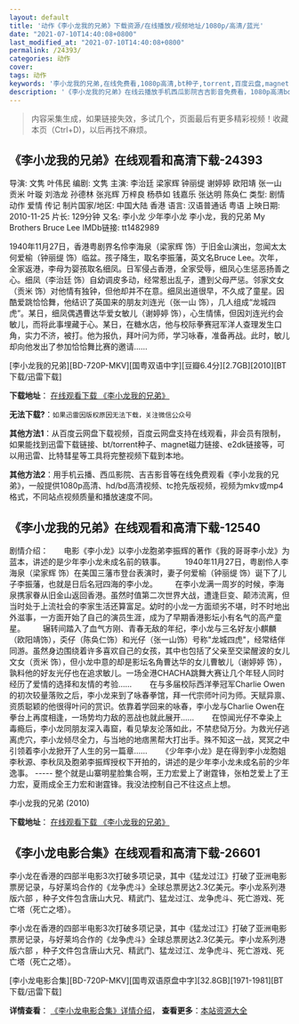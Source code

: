 ```yaml
---
layout: default
title: '动作《李小龙我的兄弟》下载资源/在线播放/视频地址/1080p/高清/蓝光'
date: "2021-07-10T14:40:08+0800"
last_modified_at: "2021-07-10T14:40:08+0800"
permalink: /24393/
categories: 动作
cover:
tags: 动作
keywords: '李小龙我的兄弟,在线免费看,1080p高清,bt种子,torrent,百度云盘,magnet,磁力链,迅雷下载资源'
description: '《李小龙我的兄弟》在线云播放手机西瓜影院吉吉影音免费看，1080p高清bd/hd未删减完整版和tc抢先枪版，mkv/mp4格式，附带bt/torrent种子、magnet/磁力链、百度云盘、网盘资源迅雷下载链接'
---
```


>内容采集生成，如果链接失效，多试几个，页面最后有更多精彩视频！收藏本页（Ctrl+D)，以后再找不麻烦。


## 《李小龙我的兄弟》在线观看和高清下载-24393

导演: 文隽 叶伟民 编剧: 文隽 主演: 李治廷 梁家辉 钟丽缇 谢婷婷 欧阳靖 张一山 贡米 叶璇 刘浩龙 孙德林 张兆辉 万梓良 杨恭如 钱嘉乐 张达明 陈奂仁 类型: 剧情 动作 爱情 传记 制片国家/地区: 中国大陆 香港 语言: 汉语普通话 粤语 上映日期: 2010-11-25 片长: 129分钟 又名: 李小龙 少年李小龙 李小龙，我的兄弟 My Brothers Bruce Lee IMDb链接: tt1482989

1940年11月27日，香港粤剧界名伶李海泉（梁家辉 饰）于旧金山演出，忽闻太太何爱榆（钟丽缇 饰）临盆。孩子降生，取名李振藩，英文名Bruce Lee。次年，全家返港，李母为婴孩取名细凤。日军侵占香港，全家受辱，细凤心生惩恶扬善之心。细凤（李治廷 饰）自幼调皮多动，经常惹出乱子，遭到父母严惩。邻家文女（贡米 饰）对他情有独钟，但他却并不在意。细凤出道很早，不久成了童星。因酷爱跳恰恰舞，他结识了英国来的朋友刘连光（张一山 饰），几人组成“龙城四虎”。某日，细凤偶遇曹达华爱女敏儿（谢婷婷 饰），心生情愫，但因刘连光约会敏儿，而将此事埋藏于心。某日，在糖水店，他与校际拳赛冠军洋人查理发生口角，实力不济，被打。他为报仇，拜叶问为师，学习咏春，准备再战。此时，敏儿却向他发出了参加恰恰舞比赛的邀请……


[李小龙我的兄弟][BD-720P-MKV][国粤双语中字][豆瓣6.4分][2.7GB][2010][BT下载/迅雷下载]

**下载地址**： [在线观看下载 《李小龙我的兄弟》](https://www.btdx8.com/torrent/my_brothers_bruce_lee_2010.html) 


**无法下载?**：`如果迅雷因版权原因无法下载，关注微信公众号 `

**其他方法1**：从百度云网盘下载视频，百度云网盘支持在线观看，非会员有限制，如果能找到迅雷下载链接、bt/torrent种子、magnet磁力链接、e2dk链接等，可以用迅雷、比特彗星等工具将完整视频下载到本地。

**其他方法2**：用手机云播、西瓜影院、吉吉影音等在线免费观看《李小龙我的兄弟》，一般提供1080p高清、hd/bd高清视频、tc抢先版视频，视频为mkv或mp4格式，不同站点视频质量和播放速度不同。


## 《李小龙我的兄弟》在线观看和高清下载-12540

剧情介绍：　　电影《李小龙》以李小龙胞弟李振辉的著作《我的哥哥李小龙》为蓝本，讲述的是少年李小龙未成名前的轶事。 　　 1940年11月27日，粤剧伶人李海泉（梁家辉 饰）在美国三藩市登台表演时，妻子何爱榆（钟丽缇 饰）诞下了儿子李振藩，也就是日后名冠四海的李小龙。 　　在李小龙满一周岁的时候，李海泉携家眷从旧金山返回香港。虽然时值第二次世界大战，遭逢巨变、颠沛流离，但当时处于上流社会的李家生活还算富足。幼时的小龙一方面顽劣不堪，时不时地出外滋事，一方面开始了自己的演员生涯，成为了早期香港影坛小有名气的高产童星。 　　辗转间踏入了血气方刚、青春无敌的年纪，李小龙与三名好友小麒麟（欧阳靖饰），奀仔（陈奂仁饰）和光仔（张一山饰）号称"龙城四虎"，经常结伴同游。虽然身边围绕着许多喜欢自己的女孩，其中也包括了父亲至交梁醒波的女儿文女（贡米 饰），但小龙中意的却是影坛名角曹达华的女儿曹敏儿（谢婷婷 饰），孰料他的好友光仔也在追求敏儿。一场全港CHACHA跳舞大赛让几个年轻人同时经历了爱情的选择和友情的考验…… 　　在与多届校际西洋拳冠军Charlie Owen的初次较量落败之后，李小龙来到了咏春拳馆，拜一代宗师叶问为师。天赋异禀、资质聪颖的他很得叶问的赏识。依靠着学回来的咏春，李小龙与Charlie Owen在拳台上再度相逢，一场势均力敌的恶战也就此展开…… 　　在惊闻光仔不幸染上毒瘾后，李小龙同朋友深入毒窟，看见挚友沦落如此，不禁悲恸万分。为救光仔逃离虎穴，李小龙倾尽全力，与当地的地痞黑帮大打出手。殊不知这一战，冥冥之中引领着李小龙掀开了人生的另一篇章…… 　　《少年李小龙》是在得到李小龙胞姐李秋源、李秋凤及胞弟李振辉授权下开拍的，讲述的是少年李小龙未成名前的少年逸事。 ----- 整个就是山寨明星脸集合啊，王力宏爱上了谢霆锋，张柏芝爱上了王力宏，夏雨成全王力宏和谢霆锋。我没法控制自己不往这点上想。


李小龙我的兄弟 (2010)

**下载地址**： [在线观看下载 《李小龙我的兄弟》](https://www.btbtdy.me/btdy/dy6818.html) 


## 《李小龙电影合集》在线观看和高清下载-26601

李小龙在香港的四部半电影3次打破多项记录，其中《猛龙过江》打破了亚洲电影票房记录，与好莱坞合作的《龙争虎斗》全球总票房达2.3亿美元。李小龙系列港版六部 ，种子文件包含唐山大兄、精武门、猛龙过江、龙争虎斗、死亡游戏、死亡塔（死亡之塔）。

李小龙在香港的四部半电影3次打破多项记录，其中《猛龙过江》打破了亚洲电影票房记录，与好莱坞合作的《龙争虎斗》全球总票房达2.3亿美元。李小龙系列港版六部 ，种子文件包含唐山大兄、精武门、猛龙过江、龙争虎斗、死亡游戏、死亡塔（死亡之塔）。


[李小龙电影合集][BD-720P-MKV][国粤双语原盘中字][32.8GB][1971-1981][BT下载/迅雷下载]

**详情查看**： [《李小龙电影合集》详情介绍](/movie/26601/)， **查看更多**：[本站资源大全](/movie/t/all/)

